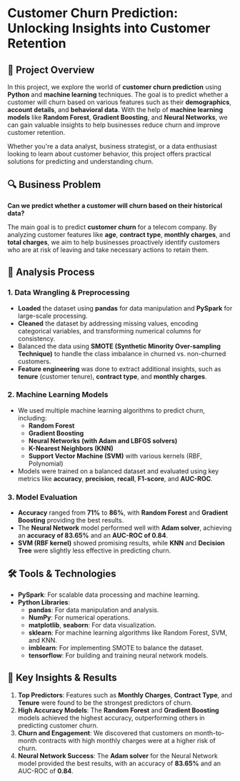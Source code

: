 # Customer Churn Prediction: Unlocking Insights into Customer Retention

## 🚀 Project Overview

In this project, we explore the world of **customer churn prediction** using **Python** and **machine learning** techniques. The goal is to predict whether a customer will churn based on various features such as their **demographics**, **account details**, and **behavioral data**. With the help of **machine learning models** like **Random Forest**, **Gradient Boosting**, and **Neural Networks**, we can gain valuable insights to help businesses reduce churn and improve customer retention.

Whether you're a data analyst, business strategist, or a data enthusiast looking to learn about customer behavior, this project offers practical solutions for predicting and understanding churn.

## 🔍 Business Problem

**Can we predict whether a customer will churn based on their historical data?**

The main goal is to predict **customer churn** for a telecom company. By analyzing customer features like **age**, **contract type**, **monthly charges**, and **total charges**, we aim to help businesses proactively identify customers who are at risk of leaving and take necessary actions to retain them.

## 🧠 Analysis Process

### 1. **Data Wrangling & Preprocessing**
   - **Loaded** the dataset using **pandas** for data manipulation and **PySpark** for large-scale processing.
   - **Cleaned** the dataset by addressing missing values, encoding categorical variables, and transforming numerical columns for consistency.
   - Balanced the data using **SMOTE (Synthetic Minority Over-sampling Technique)** to handle the class imbalance in churned vs. non-churned customers.
   - **Feature engineering** was done to extract additional insights, such as **tenure** (customer tenure), **contract type**, and **monthly charges**.

### 2. **Machine Learning Models**
   - We used multiple machine learning algorithms to predict churn, including:
     - **Random Forest**
     - **Gradient Boosting**
     - **Neural Networks (with Adam and LBFGS solvers)**
     - **K-Nearest Neighbors (KNN)**
     - **Support Vector Machine (SVM)** with various kernels (RBF, Polynomial)
   - Models were trained on a balanced dataset and evaluated using key metrics like **accuracy**, **precision**, **recall**, **F1-score**, and **AUC-ROC**.

### 3. **Model Evaluation**
   - **Accuracy** ranged from **71%** to **86%**, with **Random Forest** and **Gradient Boosting** providing the best results.
   - The **Neural Network** model performed well with **Adam solver**, achieving an **accuracy of 83.65%** and an **AUC-ROC of 0.84**.
   - **SVM (RBF kernel)** showed promising results, while **KNN** and **Decision Tree** were slightly less effective in predicting churn.

## 🛠️ Tools & Technologies

- **PySpark**: For scalable data processing and machine learning.
- **Python Libraries**:
  - **pandas**: For data manipulation and analysis.
  - **NumPy**: For numerical operations.
  - **matplotlib**, **seaborn**: For data visualization.
  - **sklearn**: For machine learning algorithms like Random Forest, SVM, and KNN.
  - **imblearn**: For implementing SMOTE to balance the dataset.
  - **tensorflow**: For building and training neural network models.

## 🎯 Key Insights & Results

1. **Top Predictors**: Features such as **Monthly Charges**, **Contract Type**, and **Tenure** were found to be the strongest predictors of churn.
2. **High Accuracy Models**: The **Random Forest** and **Gradient Boosting** models achieved the highest accuracy, outperforming others in predicting customer churn.
3. **Churn and Engagement**: We discovered that customers on month-to-month contracts with high monthly charges were at a higher risk of churn.
4. **Neural Network Success**: The **Adam solver** for the Neural Network model provided the best results, with an accuracy of **83.65%** and an AUC-ROC of **0.84**.



